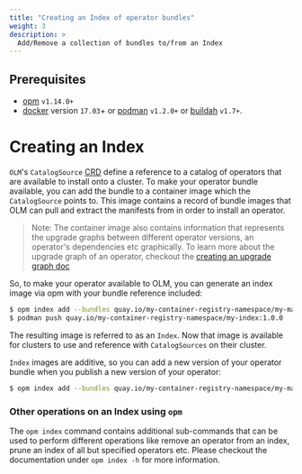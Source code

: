 ```yaml
---
title: "Creating an Index of operator bundles"
weight: 3
description: >
  Add/Remove a collection of bundles to/from an Index
---
```


## Prerequisites 

- [opm](https://github.com/operator-framework/operator-registry/releases) `v1.14.0+`
- [docker](https://docs.docker.com/install/) version `17.03`+ or [podman](https://github.com/containers/libpod/blob/master/install.md) `v1.2.0+` or [buildah](https://github.com/containers/buildah/blob/master/install.md) `v1.7+`.


# Creating an Index 

`OLM`'s `CatalogSource` [CRD][catalogsource-crd] define a reference to a catalog of operators that are available to install onto a cluster. To make your operator bundle available, you can add the bundle to a container image which the `CatalogSource` points to. This image contains a record of bundle images that OLM can pull and extract the manifests from in order to install an operator. 

>Note: The container image also contains information that represents the upgrade graphs between different operator versions, an operator's dependencies etc graphically. To learn more about the upgrade graph of an operator, checkout the [creating an upgrade graph doc][upgrade-graph-doc]  

So, to make your operator available to OLM, you can generate an index image via opm with your bundle reference included:

```sh
$ opm index add --bundles quay.io/my-container-registry-namespace/my-manifest-bundle:0.0.1 --tag quay.io/my-container-registry-namespace/my-index:1.0.0
$ podman push quay.io/my-container-registry-namespace/my-index:1.0.0
```

The resulting image is referred to as an `Index`. Now that image is available for clusters to use and reference with `CatalogSources` on their cluster.

`Index` images are additive, so you can add a new version of your operator bundle when you publish a new version of your operator:

```bash
$ opm index add --bundles quay.io/my-container-registry-namespace/my-manifest-bundle:0.0.2 --from-index quay.io/my-container-registry-namespace/my-index:1.0.0 --tag quay.io/my-container-registry-namespace/my-index:1.0.1
```

### Other operations on an Index using `opm` 

The `opm index` command contains additional sub-commands that can be used to perform different operations like remove an operator from an index, prune an index of all but specified operators etc. Please checkout the documentation under `opm index -h` for more information. 
 

[catalogsource-crd]: /docs/concepts/crds/catalogsource
[upgrade-graph-doc]: /docs/concepts/olm-architecture/operator-catalog/creating-an-update-graph 